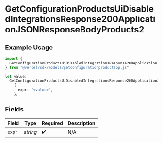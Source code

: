 # GetConfigurationProductsUiDisabledIntegrationsResponse200ApplicationJSONResponseBodyProducts2

## Example Usage

```typescript
import {
  GetConfigurationProductsUiDisabledIntegrationsResponse200ApplicationJSONResponseBodyProducts2,
} from "@vercel/sdk/models/getconfigurationproductsop.js";

let value:
  GetConfigurationProductsUiDisabledIntegrationsResponse200ApplicationJSONResponseBodyProducts2 =
    {
      expr: "<value>",
    };
```

## Fields

| Field              | Type               | Required           | Description        |
| ------------------ | ------------------ | ------------------ | ------------------ |
| `expr`             | *string*           | :heavy_check_mark: | N/A                |